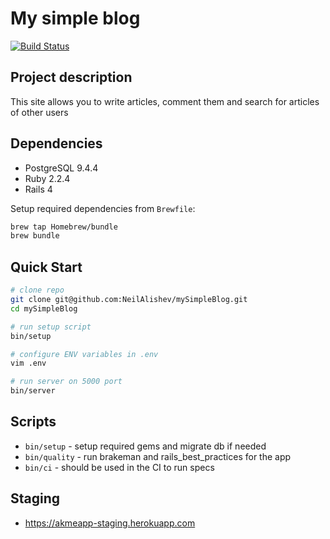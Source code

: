 # My simple blog

[![Build Status](https://semaphoreci.com/api/v1/neilalishev/mysimpleblog/branches/master/badge.svg)](https://semaphoreci.com/neilalishev/mysimpleblog)


## Project description

This site allows you to write articles, comment them and search for
articles of other users

## Dependencies

* PostgreSQL 9.4.4
* Ruby 2.2.4
* Rails 4

Setup required dependencies from `Brewfile`:
```bash
brew tap Homebrew/bundle
brew bundle
```

## Quick Start

```bash
# clone repo
git clone git@github.com:NeilAlishev/mySimpleBlog.git
cd mySimpleBlog

# run setup script
bin/setup

# configure ENV variables in .env
vim .env

# run server on 5000 port
bin/server
```

## Scripts

* `bin/setup` - setup required gems and migrate db if needed
* `bin/quality` - run brakeman and rails_best_practices for the app
* `bin/ci` - should be used in the CI to run specs

## Staging

* https://akmeapp-staging.herokuapp.com

